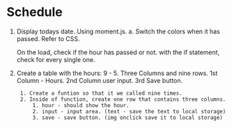 # Schedule

1. Display todays date. Using moment.js.
    a. Switch the colors when it has passed. Refer to CSS.

    On the load, check if the hour has passed or not.
    with the if statement, check for every single one.

2. Create a table with the hours: 9 - 5. Three Columns and nine rows.
    1st Column - Hours. 2nd Column user input. 3rd Save button.

        1. Create a funtion so that it we called nine times.
        2. Inside of function, create one row that contains three columns.
            1. hour - should show the hour.
            2. input - input area. (text - save the text to local storage)
            3. save - save button. (img onclick save it to local storage)


